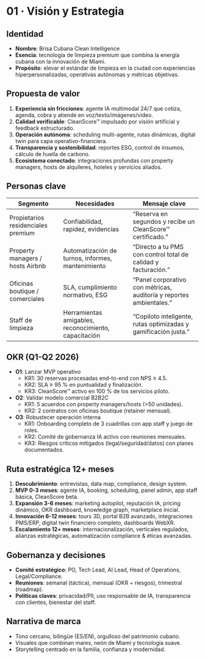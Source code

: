 # 01 · Visión y Estrategia

## Identidad
- **Nombre**: Brisa Cubana Clean Intelligence
- **Esencia**: tecnología de limpieza premium que combina la energía cubana con la innovación de Miami.
- **Propósito**: elevar el estándar de limpieza en la ciudad con experiencias hiperpersonalizadas, operativas autónomas y métricas objetivas.

## Propuesta de valor
1. **Experiencia sin fricciones**: agente IA multimodal 24/7 que cotiza, agenda, cobra y atiende en voz/texto/imágenes/video.
2. **Calidad verificable**: CleanScore™ impulsado por visión artificial y feedback estructurado.
3. **Operación autónoma**: scheduling multi-agente, rutas dinámicas, digital twin para capa operativo-financiera.
4. **Transparencia y sostenibilidad**: reportes ESG, control de insumos, cálculo de huella de carbono.
5. **Ecosistema conectado**: integraciones profundas con property managers, hosts de alquileres, hoteles y servicios aliados.

## Personas clave
| Segmento | Necesidades | Mensaje clave |
|----------|-------------|----------------|
| Propietarios residenciales premium | Confiabilidad, rapidez, evidencias | “Reserva en segundos y recibe un CleanScore™ certificado.” |
| Property managers / hosts Airbnb | Automatización de turnos, informes, mantenimiento | “Directo a tu PMS con control total de calidad y facturación.” |
| Oficinas boutique / comerciales | SLA, cumplimiento normativo, ESG | “Panel corporativo con métricas, auditoría y reportes ambientales.” |
| Staff de limpieza | Herramientas amigables, reconocimiento, capacitación | “Copiloto inteligente, rutas optimizadas y gamificación justa.” |

## OKR (Q1-Q2 2026)
- **O1**: Lanzar MVP operativo
  - KR1: 30 reservas procesadas end-to-end con NPS ≥ 4.5.
  - KR2: SLA ≥ 95 % en puntualidad y finalización.
  - KR3: CleanScore™ activo en 100 % de los servicios piloto.
- **O2**: Validar modelo comercial B2B2C
  - KR1: 5 acuerdos con property managers/hosts (>50 unidades).
  - KR2: 2 contratos con oficinas boutique (retainer mensual).
- **O3**: Robustecer operación interna
  - KR1: Onboarding completo de 3 cuadrillas con app staff y juego de roles.
  - KR2: Comité de gobernanza IA activo con reuniones mensuales.
  - KR3: Riesgos críticos mitigados (legal/seguridad/datos) con planes documentados.

## Ruta estratégica 12+ meses
1. **Descubrimiento**: entrevistas, data map, compliance, design system.
2. **MVP 0-3 meses**: agente IA, booking, scheduling, panel admin, app staff básica, CleanScore beta.
3. **Expansión 3-6 meses**: marketing autopilot, reputación IA, pricing dinámico, OKR dashboard, knowledge graph, marketplace inicial.
4. **Innovación 6-12 meses**: tours 3D, portal B2B avanzado, integraciones PMS/ERP, digital twin financiero completo, dashboards WebXR.
5. **Escalamiento 12+ meses**: internacionalización, verticales regulados, alianzas estratégicas, automatización compliance & éticas avanzadas.

## Gobernanza y decisiones
- **Comité estratégico**: PO, Tech Lead, AI Lead, Head of Operations, Legal/Compliance.
- **Reuniones**: semanal (táctica), mensual (OKR + riesgos), trimestral (roadmap).
- **Políticas claves**: privacidad/PII, uso responsable de IA, transparencia con clientes, bienestar del staff.

## Narrativa de marca
- Tono cercano, bilingüe (ES/EN), orgulloso del patrimonio cubano.
- Visuales que combinan mares, neón de Miami y tecnología suave.
- Storytelling centrado en la familia, confianza y modernidad.

